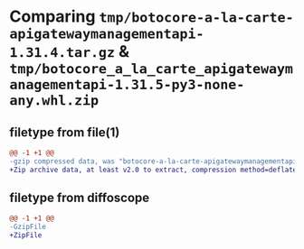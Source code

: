 # Comparing `tmp/botocore-a-la-carte-apigatewaymanagementapi-1.31.4.tar.gz` & `tmp/botocore_a_la_carte_apigatewaymanagementapi-1.31.5-py3-none-any.whl.zip`

## filetype from file(1)

```diff
@@ -1 +1 @@
-gzip compressed data, was "botocore-a-la-carte-apigatewaymanagementapi-1.31.4.tar", last modified: Tue Jul 18 01:54:57 2023, max compression
+Zip archive data, at least v2.0 to extract, compression method=deflate
```

## filetype from diffoscope

```diff
@@ -1 +1 @@
-GzipFile
+ZipFile
```

